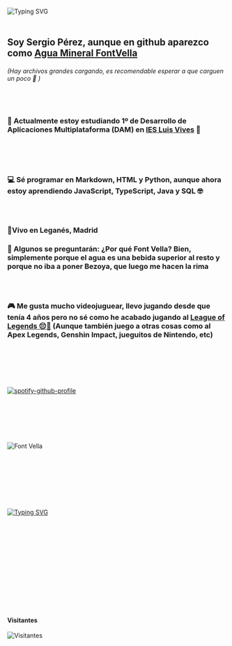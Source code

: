 ### 

![Typing SVG](https://readme-typing-svg.herokuapp.com?font=Ninja+Naruto&color=%2336BCF7&center=true&lines=Welcome)ㅤㅤㅤㅤㅤㅤㅤㅤㅤㅤㅤㅤㅤㅤㅤㅤㅤㅤㅤㅤㅤㅤㅤㅤㅤㅤㅤㅤㅤㅤㅤㅤ

## Soy Sergio Pérez, aunque en github aparezco como [**Agua Mineral FontVella**](./images/LogoFV.jpg)

###### (Hay archivos grandes cargando, es recomendable esperar a que carguen un poco 😬 )

### ㅤㅤㅤㅤ

### 🏫 Actualmente estoy estudiando 1º de Desarrollo de Aplicaciones Multiplataforma (DAM) en [IES Luis Vives](https://iesluisvives.es/inicio.htm) 🥸

### ㅤㅤㅤㅤㅤㅤㅤㅤㅤㅤㅤㅤㅤㅤㅤㅤㅤㅤㅤㅤㅤㅤㅤㅤㅤㅤㅤㅤㅤㅤㅤㅤㅤㅤㅤㅤㅤㅤㅤㅤㅤㅤ

### 💻 Sé programar en Markdown, HTML y Python, aunque ahora estoy aprendiendo JavaScript, TypeScript, Java y SQL 🤓

### ㅤㅤㅤ

### 🏡Vivo en Leganés, Madrid

###

### 🥤 Algunos se preguntarán: ¿Por qué Font Vella? Bien, simplemente porque el agua es una bebida superior al resto y porque no iba a poner Bezoya, que luego me hacen la rima

### ㅤㅤㅤㅤㅤㅤㅤㅤㅤ

### 🎮 Me gusta mucho videojuguear, llevo jugando desde que tenía 4 años pero no sé como he acabado jugando al [**League of Legends 😔🤙**](https://wol.gg/stats/euw/eldilz/) (Aunque también juego a otras cosas como al Apex Legends, Genshin Impact, jueguitos de Nintendo, etc)

### ㅤㅤㅤㅤㅤㅤㅤㅤㅤㅤㅤㅤㅤㅤㅤㅤㅤㅤㅤㅤㅤ

### ㅤ

[![spotify-github-profile](https://spotify-github-profile.vercel.app/api/view?uid=djsergiok&cover_image=true&theme=default&bar_color_cover=false)](https://spotify-github-profile.vercel.app/api/view?uid=djsergiok&redirect=true)

### ㅤㅤ

### ㅤㅤㅤㅤㅤ

![Font Vella](./images/videoo.gif)

### ㅤㅤㅤㅤㅤㅤㅤㅤㅤㅤㅤㅤㅤㅤㅤㅤㅤㅤㅤㅤㅤㅤㅤㅤㅤㅤㅤㅤㅤㅤㅤ

### ㅤㅤㅤㅤㅤㅤㅤㅤㅤㅤㅤㅤㅤㅤㅤㅤㅤㅤㅤㅤㅤㅤㅤㅤㅤㅤㅤㅤㅤㅤㅤㅤㅤㅤㅤㅤㅤ

[![Typing SVG](https://readme-typing-svg.herokuapp.com?font=Ninja+Naruto&color=%2336BCF7&center=true&lines=Sigueme+en+github+:D)](https://github.com/AguaMineralFontVella)

### ㅤㅤㅤㅤㅤㅤㅤㅤㅤㅤㅤㅤㅤㅤㅤㅤㅤㅤㅤ

### ㅤㅤㅤㅤㅤㅤㅤㅤㅤㅤㅤㅤㅤㅤㅤㅤㅤㅤㅤㅤㅤㅤㅤㅤㅤ

### ㅤㅤㅤㅤㅤㅤㅤㅤㅤㅤㅤㅤㅤㅤㅤㅤㅤㅤㅤㅤㅤㅤㅤㅤㅤㅤㅤㅤㅤㅤㅤㅤㅤㅤㅤ

### ㅤㅤㅤㅤㅤㅤㅤㅤㅤㅤㅤㅤㅤㅤㅤㅤㅤㅤㅤㅤㅤㅤㅤㅤㅤㅤㅤ

#### Visitantes 
![Visitantes](https://profile-counter.glitch.me/AguaMinerealFontVella/count.svg)

### ㅤㅤㅤㅤㅤㅤㅤ